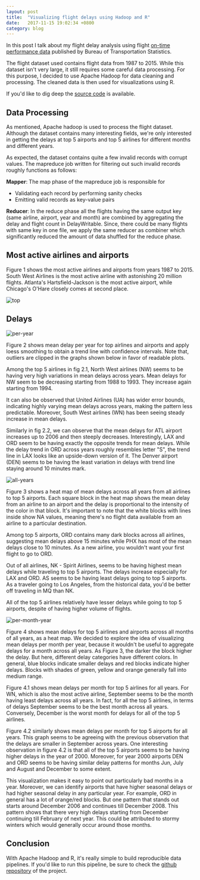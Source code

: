 ```yaml
---
layout: post
title:  "Visualizing flight delays using Hadoop and R"
date:   2017-11-15 19:02:34 +0800
category: blog
---
```


In this post I talk about my flight delay analysis using flight [on-time performance data](http://web.archive.org/web/20170113153149/http://transtats.bts.gov/DL_SelectFields.asp?Table_ID=236&DB_Short_Name=On-Time) published by Bureau of Transportation Statistics.

The flight dataset used contains flight data from 1987 to 2015. While this dataset isn't very large, it still requires some careful data processing. For this purpose, I decided to use Apache Hadoop for data cleaning and processing. The cleaned data is then used for visualizations using R.

If you'd like to dig deep the [source code](https://github.com/manthan787/flight-delays) is available.

## Data Processing

As mentioned, Apache hadoop is used to process the flight dataset. Although the dataset contains many interesting fields, we're only interested in getting the delays at top 5 airports and top 5 airlines for different months and different years.

As expected, the dataset contains quite a few invalid records with corrupt values. The mapreduce job written for filtering out such invalid records roughly functions as follows:

**Mapper**: The map phase of the mapreduce job is responsible for

* Validating each record by performing sanity checks
* Emitting valid records as key-value pairs

**Reducer**: In the reduce phase all the flights having the same output key (same airline, airport, year and month) are combined by aggregating the delay and flight count in DelayWritable. Since, there could be many flights with same key in one file, we apply the same reducer as combiner which significantly reduced the amount of data shuffled for the reduce phase.

## Most active airlines and airports

Figure 1 shows the most active airlines and airports from years 1987 to 2015. South West Airlines is the most active airline with astonishing 20 million flights. Atlanta's Hartsfield-Jackson is the most active airport, while Chicago's O'Hare closely comes at second place.

![top](https://i.imgur.com/piYLVeO.png)


## Delays

![per-year](https://i.imgur.com/7STnTS0.png)

Figure 2 shows mean delay per year for top airlines and airports and apply loess smoothing to obtain a trend line with confidence intervals. Note that, outliers are clipped in the graphs shown below in favor of readable plots.

Among the top 5 airlines in fig 2.1, North West airlines (NW) seems to be having very high variations in mean delays across years. Mean delays for NW seem to be decreasing starting from 1988 to 1993. They increase again starting from 1994.

It can also be observed that United Airlines (UA) has wider error bounds, indicating highly varying mean delays across years, making the pattern less predictable. Moreover, South West airlines (WN) has been seeing steady increase in mean delays.

Similarly in fig 2.2, we can observe that the mean delays for ATL airport increases up to 2006 and then steeply decreases. Interestingly, LAX and ORD seem to be having exactly the opposite trends for mean delays. While the delay trend in ORD across years roughly resembles letter "S", the trend line in LAX looks like an upside-down version of it. The Denver airport (DEN) seems to be having the least variation in delays with trend line staying around 10 minutes mark.

![all-years](https://i.imgur.com/JWLUbYm.png)

Figure 3 shows a heat map of mean delays across all years from all airlines to top 5 airports. Each square block in the heat map shows the mean delay from an airline to an airport and the delay is proportional to the intensity of the color in that block. It's important to note that the white blocks with lines inside show NA values, meaning there's no flight data available from an airline to a particular destination.

Among top 5 airports, ORD contains many dark blocks across all airlines, suggesting mean delays above 15 minutes while PHX has most of the mean delays close to 10 minutes. As a new airline, you wouldn't want your first flight to go to ORD.

Out of all airlines, NK - Spirit Airlines, seems to be having highest mean delays while traveling to top 5 airports. The delays increase especially for LAX and ORD. AS seems to be having least delays going to top 5 airports. As a traveler going to Los Angeles, from the historical data, you'd be better off traveling in MQ than NK.

All of the top 5 airlines relatively have lesser delays while going to top 5 airports, despite of having higher volume of flights.

![per-month-year](https://i.imgur.com/3tX7Ozs.png)

Figure 4 shows mean delays for top 5 airlines and airports across all months of all years, as a heat map. We decided to explore the idea of visualizing mean delays per month per year, because it wouldn't be useful to aggregate delays for a month across all years. As Figure 3, the darker the block higher the delay. But here, different delay categories have different colors. In general, blue blocks indicate smaller delays and red blocks indicate higher delays. Blocks with shades of green, yellow and orange generally fall into medium range.

Figure 4.1 shows mean delays per month for top 5 airlines for all years. For WN, which is also the most active airline, September seems to be the month having least delays across all years. In fact, for all the top 5 airlines, in terms of delays September seems to be the best month across all years. Conversely, December is the worst month for delays for all of the top 5 airlines.

Figure 4.2 similarly shows mean delays per month for top 5 airports for all years. This graph seems to be agreeing with the previous observation that the delays are smaller in September across years. One interesting observation in figure 4.2 is that all of the top 5 airports seems to be having higher delays in the year of 2000. Moreover, for year 2000 airports DEN and ORD seems to be having similar delay patterns for months Jun, July and August and December to some extent.

This visualization makes it easy to point out particularly bad months in a year. Moreover, we can identify airports that have higher seasonal delays or had higher seasonal delay in any particular year. For example, ORD in general has a lot of orange/red blocks. But one pattern that stands out starts around December 2006 and continues till December 2008. This pattern shows that there very high delays starting from December continuing till February of next year. This could be attributed to stormy winters which would generally occur around those months.

## Conclusion

With Apache Hadoop and R, it's really simple to build reproducible data pipelines. If you'd like to run this pipeline, be sure to check the [github repository](https://github.com/manthan787/flight-delays) of the project.